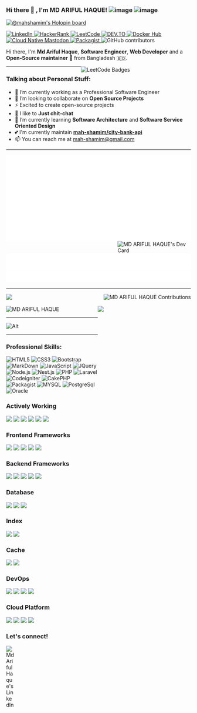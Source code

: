 ### Hi there 👋 , I'm MD ARIFUL HAQUE! ![image](https://img.shields.io/github/followers/mah-shamim?label=follow&style=social) ![image](https://komarev.com/ghpvc/?username=mah-shamim&label=Profile%20views&color=0e75b6&style=flat)
[![@mahshamim's Holopin board](https://holopin.io/api/user/board?user=mahshamim)](https://holopin.io/@mahshamim)
<div align="left">

  <a href="https://www.linkedin.com/in/arifulhaque/" target="_blank">
    <img
      src="https://img.shields.io/static/v1?logo=linkedin&style=flat-square&color=0072b1&label=LinkedIn&message=%E2%98%86"
      alt="LinkedIn"
    />
  </a>
  
  <!--a rel="me" href="https://mastodon.social/deck/@mah_shamim" target="_blank">
    <img
      src="https://img.shields.io/mastodon/follow/109437637721057155?color=blueviolet&domain=https%3A%2F%2Fcloud-native.social&label=Mastodon&logo=mastodon&logoColor=white&style=flat-square"
      alt="Cloud Native Mastodon"
    />
  </a-->

  <a rel="me" href="https://www.hackerrank.com/profile/mah_shamim" target="_blank">
    <img
      src="https://img.shields.io/badge/HackerRank-00EA64?logo=hackerrank&logoColor=000&style=flat-square"
      alt="HackerRank"
    />
  </a>

  <a rel="me" href="https://leetcode.com/u/mah-shamim/" target="_blank">
    <img
      src="https://img.shields.io/badge/dynamic/json?style=flat-square&labelColor=black&color=%23ffa116&label=Solved&query=solved&url=https%3A%2F%2Fleetcode-badge.vercel.app%2Fapi%2Fusers%2Fmah-shamim&logo=leetcode&logoColor=yellow"
      alt="LeetCode"
    />
  </a>

  <a rel="me" href="https://dev.to/mdarifulhaque" target="_blank">
    <img
      src="https://img.shields.io/badge/dev.to-0A0A0A?logo=devdotto&logoColor=fff&style=flat-square"
      alt="DEV.TO"
    />
  </a>

  <a rel="me" href="https://hub.docker.com/u/mahshamim" target="_blank">
    <img
      src="https://img.shields.io/docker/pulls/mahshamim/laraedit?logo=docker&style=flat-square&logoColor=white"
      alt="Docker Hub"
    />
  </a>

  <a rel="me" href="https://discord.gg/mWQ3s5Q8" target="_blank">
    <img
      src="https://img.shields.io/discord/1188979385567551509?color=greenviolet&domain=https%3A%2F%2Fdiscord.com&label=Discord&logo=discord&logoColor=white&style=flat-square"
      alt="Cloud Native Mastodon"
    />
  </a>

  <a rel="me" href="https://packagist.org/packages/mah-shamim/city-bank-api" target="_blank">
    <img
      src="https://img.shields.io/packagist/dependency-v/mah-shamim/city-bank-api/php?color=redviolet&domain=https%3A%2F%2Fpackagist.org&label=Packagist&logo=packagist&logoColor=white&style=flat-square"
      alt="Packagist"
    />
  </a>
  
<img alt="GitHub contributors" src="https://img.shields.io/github/contributors/mah-shamim/devsonket.github.io">


Hi there, I'm **Md Ariful Haque**, **Software Engineer**, **Web Developer** and a **Open-Source maintainer** 🚀 from Bangladesh 🇧🇩.

  <!--a href="https://leetcode.com/u/mah-shamim/" target="_blank">
    <img
      width="200"
      align="right"
      alt="50 Days Badge 2024"
      src="./leetcode-50-days-badge-2024(1) (1).svg"
    />
  </a -->
<a href="https://leetcode-badge-showcase.vercel.app/api?username=mah-shamim&theme=dark&border=no-border&animated=true" target="_blank">
  <img src="https://leetcode-badge-showcase.vercel.app/api?username=mah-shamim&theme=dark&filter=annual&border=no-border&animated=true&target=_blank" width="300" alt="LeetCode Badges" align="right" target="_blank"/>
</a>
</div>
<hr>

### Talking about Personal Stuff:
  - 🔭 I’m currently working as a Professional Software Engineer
  - 🌱 I’m looking to collaborate on **Open Source Projects**
  - ⚡ Excited to create open-source projects
  - 🤝 I like to **Just chit-chat**
  - 👀 I’m currently learning **Software Architecture** and **Software Service Oriented Design**
  - 💕 I'm currently maintain **[mah-shamim/city-bank-api](https://packagist.org/packages/mah-shamim/city-bank-api)** 
  - 📫 You can reach me at <a href="mailto:mah-shamim@gmail.com">mah-shamim@gmail.com</a>

<hr>

<img src="https://raw.githubusercontent.com/mah-shamim/mah-shamim/github-metrics/github-metrics.svg" alt="Metrics" align="left"/>
<a href="https://app.daily.dev/mdarifulhaque" target="_blank">
    <img
      width="200"
      align="right"
      alt="MD ARIFUL HAQUE's Dev Card"
      src="https://api.daily.dev/devcards/v2/n95861ZxF3UNxUETYTowt.png"
    />
  </a>

![Notable contributions](https://raw.githubusercontent.com/mah-shamim/mah-shamim/github-metrics/notable.svg)
![Achievements](https://raw.githubusercontent.com/mah-shamim/mah-shamim/github-metrics/achievements.svg)


<hr>

 <p align="left">
    <img src="https://github-readme-stats.vercel.app/api?username=mah-shamim&show_icons=true&count_private=true" height=160 />
    <img src="https://github-readme-streak-stats.herokuapp.com/?user=mah-shamim&layout=compact" height="160" alt="MD ARIFUL HAQUE Contributions" align="right" />
</p>

<p align="left"> 
    <img src="https://github-profile-trophy.vercel.app/?username=mah-shamim&row=3&column=4" alt="MD ARIFUL HAQUE" />
    <img src="https://github-readme-stats.vercel.app/api/top-langs/?username=mah-shamim&layout=donut" height=225 align="right" />
</p>
<hr>

![Alt](https://repobeats.axiom.co/api/embed/e8f480a7449fc13f91bbe120d0e45d7e7c945eee.svg "Repobeats analytics image")

<hr>

### Professional Skills:
![HTML5](https://img.shields.io/badge/-HTML5-DD4B25?style=plastic&logo=html5&logoColor=%23DD4B25&labelColor=white)
![CSS3](https://img.shields.io/badge/-CSS3-146EB0?style=plastic&logo=css3&logoColor=146EB0&labelColor=white)
![Bootstrap](https://img.shields.io/badge/-Bootstrap-8613F6?style=plastic&logo=bootstrap&logoColor=8613F6&labelColor=white)
![MarkDown](https://img.shields.io/badge/-Markdown-black?style=plastic&logo=markdown&logoColor=black&labelColor=white)
![JavaScript](https://img.shields.io/badge/javascript-%23F7DF1E.svg?style=plastic&logo=javascript&logoColor=%23F7DF1E&labelColor=%23323330)
![JQuery](https://img.shields.io/badge/JQuery-%23323330.svg?style=plastic&logo=jquery&logoColor=%230769AD&labelColor=white)
![Node.js](https://img.shields.io/badge/node.js-%23323330.svg?style=plastic&logo=node.js&logoColor=%233E863D,%2373CE4C,%23333333&labelColor=white)
![Nest.js](https://img.shields.io/badge/nest.js-%23323330.svg?style=plastic&logo=nestjs&logoColor=%23E0234E&labelColor=white)
![PHP](https://img.shields.io/badge/-PHP-7377AD?style=plastic&logo=php&logoColor=7377AD&labelColor=white)
![Laravel](https://img.shields.io/badge/-Laravel-E8111E?style=plastic&logo=laravel&logoColor=E8111E&labelColor=white)
![Codeigniter](https://img.shields.io/badge/-Codeigniter-%23dd4814?style=plastic&logo=codeigniter&logoColor=%23dd4814&labelColor=white)
![CakePHP](https://img.shields.io/badge/-CakePHP-%23c92735?style=plastic&logo=CakePHP&logoColor=%23c92735&labelColor=white)
![Packagist](https://img.shields.io/badge/-Packagist-%23F28D1A?style=plastic&logo=Packagist&logoColor=%23F28D1A&labelColor=white)
![MYSQL](https://img.shields.io/badge/-MySQL-%234479A1?style=plastic&logo=mysql&logoColor=%234479A1&labelColor=white)
![PostgreSql](https://img.shields.io/badge/-PostgreSql-%23DE8A00?style=plastic&logo=PostgreSQL&logoColor=%23DE8A00&labelColor=white)
![Oracle](https://img.shields.io/badge/-Oracle-%23F80000?style=plastic&logo=Oracle&logoColor=%23f80000&labelColor=white)
### Actively Working
<img src="https://img.shields.io/badge/%20-PHP-black?logo=php&style=for-the-badge"/> <img src="https://img.shields.io/badge/%20-Javascript-black?logo=javascript&style=for-the-badge"/> <img src="https://img.shields.io/badge/%20-jQuery-black?logo=jQuery&style=for-the-badge"/> <img src="https://img.shields.io/badge/%20-Shell%20Script-black?logo=shell&style=for-the-badge"/> <img src="https://img.shields.io/badge/%20-Python-black?logo=python&style=for-the-badge"/> <img src="https://img.shields.io/badge/%20-Node.js-black?logo=Node.js&style=for-the-badge"/>

### Frontend Frameworks
<img src="https://img.shields.io/badge/%20-Vue.js-black?logo=vue-dot-js&style=for-the-badge"/> <img src="https://img.shields.io/badge/%20-Bootstrap-black?logo=bootsrap&style=for-the-badge"/> <img src="https://img.shields.io/badge/%20-Sass-black?logo=sass&style=for-the-badge"/> <img src="https://img.shields.io/badge/%20-Less-black?logo=less&style=for-the-badge"/> <img src="https://img.shields.io/badge/%20-Compass%20CSS-black?logo=compass&style=for-the-badge"/>

### Backend Frameworks
<img src="https://img.shields.io/badge/%20-Spring%20Framework-black?logo=spring&style=for-the-badge"/> <img src="https://img.shields.io/badge/%20-Laravel-black?logo=laravel&style=for-the-badge"/> <img src="https://img.shields.io/badge/%20-CodeIgniter-black?logo=codeigniter&style=for-the-badge"/> <img src="https://img.shields.io/badge/%20-CakePHP-black?logo=cakephp&style=for-the-badge"/> <img src="https://img.shields.io/badge/%20-nestjs-black?logo=nestjs&style=for-the-badge"/>

### Database
<img src="https://img.shields.io/badge/%20-MySQL-black?logo=mysql&style=for-the-badge"/> <img src="https://img.shields.io/badge/%20-PostgreSQL-black?logo=postgresql&style=for-the-badge"/> <img src="https://img.shields.io/badge/%20-Oracle-black?logo=oracle&style=for-the-badge&logoColor=%23f80000"/>

### Index
<img src="https://img.shields.io/badge/%20-Elastic%20Search-black?logo=elasticsearch&style=for-the-badge"/> <img src="https://img.shields.io/badge/%20-Apache%20Solr-black?logo=apachesolr&style=for-the-badge"/>

### Cache
<img src="https://img.shields.io/badge/%20-Redis-black?logo=redis&style=for-the-badge"/> <img src="https://img.shields.io/badge/%20-Memcached-black?logo=memcached&style=for-the-badge"/>

### DevOps
<img src="https://img.shields.io/badge/%20-Docker-black?logo=docker&style=for-the-badge"/> <img src="https://img.shields.io/badge/%20-Kubernetes-black?logo=kubernetes&style=for-the-badge"/> <img src="https://img.shields.io/badge/%20-Jenkins-black?logo=jenkins&style=for-the-badge"/> <img src="https://img.shields.io/badge/%20-Travis%20CI-black?logo=travisci&style=for-the-badge"/>

### Cloud Platform
<img src="https://img.shields.io/badge/%20-AWS-black?logo=amazonaws&style=for-the-badge"/> <img src="https://img.shields.io/badge/%20-GCP-black?logo=googlecloud&style=for-the-badge"/> <img src="https://img.shields.io/badge/%20-Azure-black?logo=microsoftazure&style=for-the-badge"/> <img src="https://img.shields.io/badge/%20-Digital%20Ocean-black?logo=digitalocean&style=for-the-badge"/>

### Let's connect!
<p>
    <a href="https://www.linkedin.com/in/arifulhaque/" target="blank"><img align="left" alt="Md Ariful Haque's LinkedIn" width="22px" src="https://cdn.jsdelivr.net/npm/simple-icons@v3/icons/linkedin.svg" /></a>
</p>

